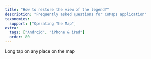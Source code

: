 ```yaml
---
title: "How to restore the view of the legend?"
description: "Frequently asked questions for CoMaps application"
taxonomies:
  support: ["Operating The Map"]
extra:
  tags: ["Android", "iPhone & iPad"]
  order: 80
---
```


Long tap on any place on the map.

